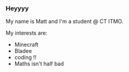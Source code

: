 ### Heyyyy
My name is Matt and I'm a student @ CT ITMO.

My interests are:

- Minecraft
- Bladee
- coding !!
- Maths isn't half bad
